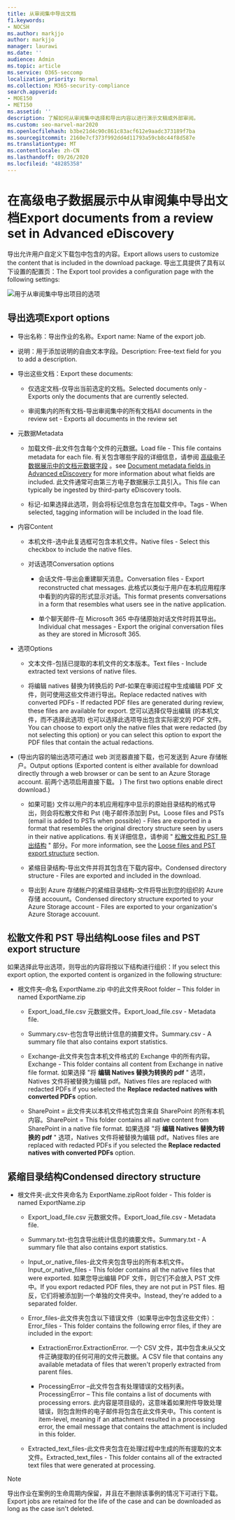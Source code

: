 ```yaml
---
title: 从审阅集中导出文档
f1.keywords:
- NOCSH
ms.author: markjjo
author: markjjo
manager: laurawi
ms.date: ''
audience: Admin
ms.topic: article
ms.service: O365-seccomp
localization_priority: Normal
ms.collection: M365-security-compliance
search.appverid:
- MOE150
- MET150
ms.assetid: ''
description: 了解如何从审阅集中选择和导出内容以进行演示文稿或外部审阅。
ms.custom: seo-marvel-mar2020
ms.openlocfilehash: b3be21d4c90c861c83acf612e9aadc373189f7ba
ms.sourcegitcommit: 2160e7cf373f992dd4d11793a59cb8c44f8d587e
ms.translationtype: MT
ms.contentlocale: zh-CN
ms.lasthandoff: 09/26/2020
ms.locfileid: "48285358"
---
```

# <a name="export-documents-from-a-review-set-in-advanced-ediscovery"></a><span data-ttu-id="f06cc-103">在高级电子数据展示中从审阅集中导出文档</span><span class="sxs-lookup"><span data-stu-id="f06cc-103">Export documents from a review set in Advanced eDiscovery</span></span>

<span data-ttu-id="f06cc-104">导出允许用户自定义下载包中包含的内容。</span><span class="sxs-lookup"><span data-stu-id="f06cc-104">Export allows users to customize the content that is included in the download package.</span></span> <span data-ttu-id="f06cc-105">导出工具提供了具有以下设置的配置页：</span><span class="sxs-lookup"><span data-stu-id="f06cc-105">The Export tool provides a configuration page with the following settings:</span></span>

![用于从审阅集中导出项目的选项](../media/bcfc72c7-4a01-4697-9e16-2965b7f04fdb.png)

## <a name="export-options"></a><span data-ttu-id="f06cc-107">导出选项</span><span class="sxs-lookup"><span data-stu-id="f06cc-107">Export options</span></span>

- <span data-ttu-id="f06cc-108">导出名称：导出作业的名称。</span><span class="sxs-lookup"><span data-stu-id="f06cc-108">Export name: Name of the export job.</span></span>

- <span data-ttu-id="f06cc-109">说明：用于添加说明的自由文本字段。</span><span class="sxs-lookup"><span data-stu-id="f06cc-109">Description: Free-text field for you to add a description.</span></span>

- <span data-ttu-id="f06cc-110">导出这些文档：</span><span class="sxs-lookup"><span data-stu-id="f06cc-110">Export these documents:</span></span>

  - <span data-ttu-id="f06cc-111">仅选定文档-仅导出当前选定的文档。</span><span class="sxs-lookup"><span data-stu-id="f06cc-111">Selected documents only - Exports only the documents that are currently selected.</span></span>
  
  - <span data-ttu-id="f06cc-112">审阅集内的所有文档-导出审阅集中的所有文档</span><span class="sxs-lookup"><span data-stu-id="f06cc-112">All documents in the review set - Exports all documents in the review set</span></span>

- <span data-ttu-id="f06cc-113">元数据</span><span class="sxs-lookup"><span data-stu-id="f06cc-113">Metadata</span></span>
  
  - <span data-ttu-id="f06cc-114">加载文件-此文件包含每个文件的元数据。</span><span class="sxs-lookup"><span data-stu-id="f06cc-114">Load file - This file contains metadata for each file.</span></span> <span data-ttu-id="f06cc-115">有关包含哪些字段的详细信息，请参阅 [高级电子数据展示中的文档元数据字段](document-metadata-fields-in-Advanced-eDiscovery.md) 。</span><span class="sxs-lookup"><span data-stu-id="f06cc-115">see [Document metadata fields in Advanced eDiscovery](document-metadata-fields-in-Advanced-eDiscovery.md) for more information about what fields are included.</span></span> <span data-ttu-id="f06cc-116">此文件通常可由第三方电子数据展示工具引入。</span><span class="sxs-lookup"><span data-stu-id="f06cc-116">This file can typically be ingested by third-party eDiscovery tools.</span></span>
  
  - <span data-ttu-id="f06cc-117">标记-如果选择此选项，则会将标记信息包含在加载文件中。</span><span class="sxs-lookup"><span data-stu-id="f06cc-117">Tags - When selected, tagging information will be included in the load file.</span></span>

- <span data-ttu-id="f06cc-118">内容</span><span class="sxs-lookup"><span data-stu-id="f06cc-118">Content</span></span>
  
  - <span data-ttu-id="f06cc-119">本机文件-选中此复选框可包含本机文件。</span><span class="sxs-lookup"><span data-stu-id="f06cc-119">Native files - Select this checkbox to include the native files.</span></span>
  
  - <span data-ttu-id="f06cc-120">对话选项</span><span class="sxs-lookup"><span data-stu-id="f06cc-120">Conversation options</span></span>
    
    - <span data-ttu-id="f06cc-121">会话文件-导出会重建聊天消息。</span><span class="sxs-lookup"><span data-stu-id="f06cc-121">Conversation files - Export reconstructed chat messages.</span></span> <span data-ttu-id="f06cc-122">此格式以类似于用户在本机应用程序中看到的内容的形式显示对话。</span><span class="sxs-lookup"><span data-stu-id="f06cc-122">This format presents conversations in a form that resembles what users see in the native application.</span></span>
    
    - <span data-ttu-id="f06cc-123">单个聊天邮件-在 Microsoft 365 中存储原始对话文件时将其导出。</span><span class="sxs-lookup"><span data-stu-id="f06cc-123">Individual chat messages - Export the original conversation files as they are stored in Microsoft 365.</span></span>

- <span data-ttu-id="f06cc-124">选项</span><span class="sxs-lookup"><span data-stu-id="f06cc-124">Options</span></span>

  - <span data-ttu-id="f06cc-125">文本文件-包括已提取的本机文件的文本版本。</span><span class="sxs-lookup"><span data-stu-id="f06cc-125">Text files - Include extracted text versions of native files.</span></span>
  
  - <span data-ttu-id="f06cc-126">将编辑 natives 替换为转换后的 Pdf-如果在审阅过程中生成编辑 PDF 文件，则可使用这些文件进行导出。</span><span class="sxs-lookup"><span data-stu-id="f06cc-126">Replace redacted natives with converted PDFs - If redacted PDF files are generated during review, these files are available for export.</span></span> <span data-ttu-id="f06cc-127">您可以选择仅导出编辑 (的本机文件，而不选择此选项) 也可以选择此选项导出包含实际密文的 PDF 文件。</span><span class="sxs-lookup"><span data-stu-id="f06cc-127">You can choose to export only the native files that were redacted (by not selecting this option) or you can select this option to export the PDF files that contain the actual redactions.</span></span>

- <span data-ttu-id="f06cc-128"> (导出内容的输出选项可通过 web 浏览器直接下载，也可发送到 Azure 存储帐户。</span><span class="sxs-lookup"><span data-stu-id="f06cc-128">Output options (Exported content is either available for download directly through a web browser or can be sent to an Azure Storage account.</span></span> <span data-ttu-id="f06cc-129">前两个选项启用直接下载。 ) </span><span class="sxs-lookup"><span data-stu-id="f06cc-129">The first two options enable direct download.)</span></span>
  
  - <span data-ttu-id="f06cc-130">如果可能) 文件以用户的本机应用程序中显示的原始目录结构的格式导出，则会将松散文件和 Pst (电子邮件添加到 Pst。</span><span class="sxs-lookup"><span data-stu-id="f06cc-130">Loose files and PSTs (email is added to PSTs when possible) - Files are exported in a format that resembles the original directory structure seen by users in their native applications.</span></span>  <span data-ttu-id="f06cc-131">有关详细信息，请参阅 " [松散文件和 PST 导出结构](#loose-files-and-pst-export-structure) " 部分。</span><span class="sxs-lookup"><span data-stu-id="f06cc-131">For more information, see the [Loose files and PST export structure](#loose-files-and-pst-export-structure) section.</span></span>
  
  - <span data-ttu-id="f06cc-132">紧缩目录结构-导出文件并将其包含在下载内容中。</span><span class="sxs-lookup"><span data-stu-id="f06cc-132">Condensed directory structure - Files are exported and included in the download.</span></span>
  
  - <span data-ttu-id="f06cc-133">导出到 Azure 存储帐户的紧缩目录结构-文件将导出到您的组织的 Azure 存储 accouunt。</span><span class="sxs-lookup"><span data-stu-id="f06cc-133">Condensed directory structure exported to your Azure Storage account - Files are exported to your organization's Azure Storage accouunt.</span></span>

## <a name="loose-files-and-pst-export-structure"></a><span data-ttu-id="f06cc-134">松散文件和 PST 导出结构</span><span class="sxs-lookup"><span data-stu-id="f06cc-134">Loose files and PST export structure</span></span>

<span data-ttu-id="f06cc-135">如果选择此导出选项，则导出的内容将按以下结构进行组织：</span><span class="sxs-lookup"><span data-stu-id="f06cc-135">If you select this export option, the exported content is organized in the following structure:</span></span>

- <span data-ttu-id="f06cc-136">根文件夹–命名 ExportName.zip 中的此文件夹</span><span class="sxs-lookup"><span data-stu-id="f06cc-136">Root folder – This folder in named ExportName.zip</span></span>
  
  - <span data-ttu-id="f06cc-137">Export_load_file.csv 元数据文件。</span><span class="sxs-lookup"><span data-stu-id="f06cc-137">Export_load_file.csv - Metadata file.</span></span>
  
  - <span data-ttu-id="f06cc-138">Summary.csv-也包含导出统计信息的摘要文件。</span><span class="sxs-lookup"><span data-stu-id="f06cc-138">Summary.csv - A summary file that also contains export statistics.</span></span>
  
  - <span data-ttu-id="f06cc-139">Exchange-此文件夹包含本机文件格式的 Exchange 中的所有内容。</span><span class="sxs-lookup"><span data-stu-id="f06cc-139">Exchange - This folder contains all content from Exchange in native file format.</span></span> <span data-ttu-id="f06cc-140">如果选择 "将 **编辑 Natives 替换为转换的 pdf** " 选项，Natives 文件将被替换为编辑 pdf。</span><span class="sxs-lookup"><span data-stu-id="f06cc-140">Natives files are replaced with redacted PDFs if you selected the **Replace redacted natives with converted PDFs** option.</span></span>
  
  - <span data-ttu-id="f06cc-141">SharePoint = 此文件夹以本机文件格式包含来自 SharePoint 的所有本机内容。</span><span class="sxs-lookup"><span data-stu-id="f06cc-141">SharePoint = This folder contains all native content from SharePoint in a native file format.</span></span> <span data-ttu-id="f06cc-142">如果选择 "将 **编辑 Natives 替换为转换的 pdf** " 选项，Natives 文件将被替换为编辑 pdf。</span><span class="sxs-lookup"><span data-stu-id="f06cc-142">Natives files are replaced with redacted PDFs if you selected the **Replace redacted natives with converted PDFs** option.</span></span>

## <a name="condensed-directory-structure"></a><span data-ttu-id="f06cc-143">紧缩目录结构</span><span class="sxs-lookup"><span data-stu-id="f06cc-143">Condensed directory structure</span></span>

- <span data-ttu-id="f06cc-144">根文件夹-此文件夹命名为 ExportName.zip</span><span class="sxs-lookup"><span data-stu-id="f06cc-144">Root folder - This folder is named ExportName.zip</span></span>
  
  - <span data-ttu-id="f06cc-145">Export_load_file.csv 元数据文件。</span><span class="sxs-lookup"><span data-stu-id="f06cc-145">Export_load_file.csv - Metadata file.</span></span>
  
  - <span data-ttu-id="f06cc-146">Summary.txt-也包含导出统计信息的摘要文件。</span><span class="sxs-lookup"><span data-stu-id="f06cc-146">Summary.txt - A summary file that also contains export statistics.</span></span>
  
  - <span data-ttu-id="f06cc-147">Input_or_native_files-此文件夹包含导出的所有本机文件。</span><span class="sxs-lookup"><span data-stu-id="f06cc-147">Input_or_native_files - This folder contains all the native files that were exported.</span></span> <span data-ttu-id="f06cc-148">如果您导出编辑 PDF 文件，则它们不会放入 PST 文件中。</span><span class="sxs-lookup"><span data-stu-id="f06cc-148">If you export redacted PDF files, they are not put in PST files.</span></span> <span data-ttu-id="f06cc-149">相反，它们将被添加到一个单独的文件夹中。</span><span class="sxs-lookup"><span data-stu-id="f06cc-149">Instead, they're added to a separated folder.</span></span>
  
  - <span data-ttu-id="f06cc-150">Error_files-此文件夹包含以下错误文件（如果导出中包含这些文件）：</span><span class="sxs-lookup"><span data-stu-id="f06cc-150">Error_files - This folder contains the following error files, if they are included in the export:</span></span>
    
    - <span data-ttu-id="f06cc-151">ExtractionError.</span><span class="sxs-lookup"><span data-stu-id="f06cc-151">ExtractionError.</span></span> <span data-ttu-id="f06cc-152">一个 CSV 文件，其中包含未从父文件正确提取的任何可用的文件元数据。</span><span class="sxs-lookup"><span data-stu-id="f06cc-152">A CSV file that contains any available metadata of files that weren't properly extracted from parent files.</span></span>
    
    - <span data-ttu-id="f06cc-153">ProcessingError –此文件包含有处理错误的文档列表。</span><span class="sxs-lookup"><span data-stu-id="f06cc-153">ProcessingError – This file contains a list of documents with processing errors.</span></span> <span data-ttu-id="f06cc-154">此内容是项目级的，这意味着如果附件导致处理错误，则包含附件的电子邮件将包含在此文件夹中。</span><span class="sxs-lookup"><span data-stu-id="f06cc-154">This content is item-level, meaning if an attachment resulted in a processing error, the email message that contains the attachment is included in this folder.</span></span>
  
  - <span data-ttu-id="f06cc-155">Extracted_text_files-此文件夹包含在处理过程中生成的所有提取的文本文件。</span><span class="sxs-lookup"><span data-stu-id="f06cc-155">Extracted_text_files - This folder contains all of the extracted text files that were generated at processing.</span></span>

> [!NOTE]
> <span data-ttu-id="f06cc-156">导出作业在案例的生命周期内保留，并且在不删除该事例的情况下可进行下载。</span><span class="sxs-lookup"><span data-stu-id="f06cc-156">Export jobs are retained for the life of the case and can be downloaded as long as the case isn't deleted.</span></span>
